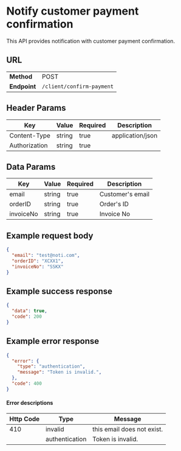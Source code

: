# Notify customer payment confirmation #

This API provides notification with customer payment confirmation.

## URL ##

|              |                 |
| ------------ | --------------- |
| **Method**   | POST            |
| **Endpoint** | `/client/confirm-payment` |

## Header Params ##

| Key           | Value  | Required | Description      |
| ------------- | ------ | -------- | ---------------- |
| Content-Type  | string | true     | application/json |
| Authorization | string | true     |                  |

## Data Params ##

| Key       | Value  | Required | Description      |
| --------- | ------ | -------- | ---------------- |
| email     | string | true     | Customer's email |
| orderID   | string | true     | Order's ID       |
| invoiceNo | string | true     | Invoice No       |

## Example request body ##

```json
{
  "email": "test@noti.com",
  "orderID": "XCXX1",
  "invoiceNo": "SSKX"
}
```

## Example success response ##

```json
{
  "data": true,
  "code": 200
}
```

## Example error response ##

```json
{
  "error": {
    "type": "authentication",
    "message": "Token is invalid.",
  },
  "code": 400
}
```

#### Error descriptions

| Http Code | Type           | Message                    |
| --------- | -------------- | -------------------------- |
| 410       | invalid        | this email does not exist. |
|           | authentication | Token is invalid.          |
